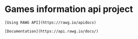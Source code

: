 # Games information api project

    [Using RAWG API](https://rawg.io/apidocs)

    [Documentation](https://api.rawg.io/docs/)
